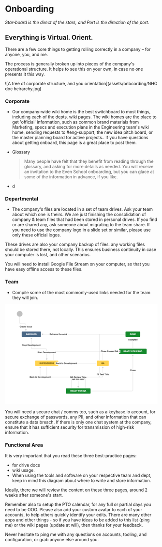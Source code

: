 # Onboarding

*Star-board is the direct of the stars, and Port is the direction of the port.* 

## Everything is Virtual. Orient.
There are a few core things to getting rolling correctly in a company – for anyone, you, and me.

The process is generally broken up into pieces of the company's operational structure.  It helps to see this on your own, in case no one presents it this way.


![A tree of corporate structure, and you orientation](assets/onboarding/NHO doc heirarchy.jpg)

### Corporate

* Our company-wide wiki home is the best switchboard to most things, including each of the depts. wiki pages.  The wiki homes are the place to get 'official' information, such as common brand materials from Marketing, specs and execution plans in the Engineering team's wiki home, sending requests to #eng-support, the new idea pitch board, or the master planning board for active projects..  If you have questions about getting onboard, this page is a great place to post them.
* Glossary

   > Many people have felt that they benefit from reading through the glossary, and asking for more details as needed.   You will receive an invitation to the Even School onboarding, but you can glace at some of the information in advance, if you like.

* d

### Departmental

* The company's files are located in a set of team drives.  Ask your team about which one is theirs.  We are just finishing the consolidation of company & team files that had been stored in personal drives. If you find or are shared any, ask someone about migrating to the team share.  If you need to use the company logo in a slide set or similar, please use only these official logos.


These drives are also your company backup of files. any working files should be stored there, not locally.  This ensures business continuity in case your computer is lost, and other scenarios.

You will need to install Google File Stream on your computer, so that you have easy offline access to these files.


### Team

* Compile some of the most commonly-used links needed for the team they will join.

![team-specific workflow diagram](assets/onboarding/example-jira-workflow.png)


You will need a secure chat / comms too, such as a keybase.io account, for secure exchange of passwords, any PII, and other information that can constitute a data breach. If there is only one chat system at the company, ensure that it has sufficient security for transmission of high-risk information.

### Functional Area

It is very important that you read these three best-practice pages:

*    for drive docs
*    wiki usage.  
*    When using the tools and software on your respective team and dept, keep in mind this diagram about where to write and store information. 

Ideally, there we will review the content on these three pages, around 2 weeks after someone's start.

Remember also to setup the PTO calendar, for any full or partial days you need to be OOO. Please also add your custom avatar to each of your accounts, to help others quickly identify your edits.
There are many other apps and other things - so if you have ideas to be added to this list (ping me) or the wiki pages (update at will), then thanks for your feedback.

Never hesitate to ping me with any questions on accounts, tooling, and configuration, or grab anyone else around you.